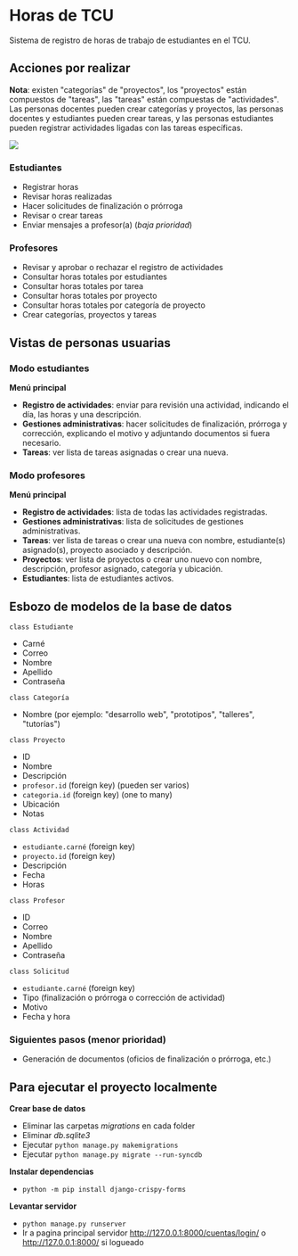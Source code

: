 # Horas de TCU

Sistema de registro de horas de trabajo de estudiantes en el TCU.

## Acciones por realizar

**Nota**: existen "categorías" de "proyectos", los "proyectos" están compuestos de "tareas", las "tareas" están compuestas de "actividades". Las personas docentes pueden crear categorías y proyectos, las personas docentes y estudiantes pueden crear tareas, y las personas estudiantes pueden registrar actividades ligadas con las tareas específicas.

[![](https://mermaid.ink/img/pako:eNpdj88KgkAQh19lmZOBHrp6CPzbNchb22FwJ11KV9Y1EPGReoperG1TouY0_L6PHzMTlEoQhFBp7GpWpLxldqJTgoYqpZ8P7M8sCHYs9g5ajVQaxbabjxU7kHgFasJ-CRMXpl5UGnmXAgWtJHIk-_a0C8gcyH97chfu_3rAh4Z0g1LYm6e3ycHU1BCH0K4C9ZUDb2frDZ2wP2RCGqUhvOCtJx9wMOo4tiWERg-0SqlE-3-zWPMLqmhVgQ)](https://mermaid-js.github.io/mermaid-live-editor/edit#pako:eNpdj88KgkAQh19lmZOBHrp6CPzbNchb22FwJ11KV9Y1EPGReoperG1TouY0_L6PHzMTlEoQhFBp7GpWpLxldqJTgoYqpZ8P7M8sCHYs9g5ajVQaxbabjxU7kHgFasJ-CRMXpl5UGnmXAgWtJHIk-_a0C8gcyH97chfu_3rAh4Z0g1LYm6e3ycHU1BCH0K4C9ZUDb2frDZ2wP2RCGqUhvOCtJx9wMOo4tiWERg-0SqlE-3-zWPMLqmhVgQ)

### Estudiantes

- Registrar horas
- Revisar horas realizadas
- Hacer solicitudes de finalización o prórroga
- Revisar o crear tareas
- Enviar mensajes a profesor(a) (_baja prioridad_)

### Profesores

- Revisar y aprobar o rechazar el registro de actividades
- Consultar horas totales por estudiantes
- Consultar horas totales por tarea
- Consultar horas totales por proyecto
- Consultar horas totales por categoría de proyecto
- Crear categorías, proyectos y tareas

## Vistas de personas usuarias

### Modo estudiantes

**Menú principal**
- **Registro de actividades**: enviar para revisión una actividad, indicando el día, las horas y una descripción.
- **Gestiones administrativas**: hacer solicitudes de finalización, prórroga y corrección, explicando el motivo y adjuntando documentos si fuera necesario.
- **Tareas**: ver lista de tareas asignadas o crear una nueva.

### Modo profesores

**Menú principal**
- **Registro de actividades**: lista de todas las actividades registradas.
- **Gestiones administrativas**: lista de solicitudes de gestiones administrativas.
- **Tareas**: ver lista de tareas o crear una nueva con nombre, estudiante(s) asignado(s), proyecto asociado y descripción.
- **Proyectos**: ver lista de proyectos o crear uno nuevo con nombre, descripción, profesor asignado, categoría y ubicación.
- **Estudiantes**: lista de estudiantes activos.

## Esbozo de modelos de la base de datos

`class Estudiante`

- Carné
- Correo
- Nombre
- Apellido
- Contraseña

`class Categoría`

- Nombre (por ejemplo: "desarrollo web", "prototipos", "talleres", "tutorías")

`class Proyecto`

- ID
- Nombre
- Descripción
- `profesor.id` (foreign key) (pueden ser varios)
- `categoria.id` (foreign key) (one to many)
- Ubicación
- Notas

`class Actividad`

- `estudiante.carné` (foreign key)
- `proyecto.id` (foreign key)
- Descripción
- Fecha
- Horas

`class Profesor`

- ID
- Correo
- Nombre
- Apellido
- Contraseña

`class Solicitud`

- `estudiante.carné` (foreign key)
- Tipo (finalización o prórroga o corrección de actividad)
- Motivo
- Fecha y hora

### Siguientes pasos (menor prioridad)

- Generación de documentos (oficios de finalización o prórroga, etc.)

## Para ejecutar el proyecto localmente

**Crear base de datos**
- Eliminar las carpetas _migrations_ en cada folder
- Eliminar _db.sqlite3_
- Ejecutar `python manage.py makemigrations`
- Ejecutar `python manage.py migrate --run-syncdb`

**Instalar dependencias**
- `python -m pip install django-crispy-forms`

**Levantar servidor**
- `python manage.py runserver`
- Ir a pagina principal servidor http://127.0.0.1:8000/cuentas/login/ o http://127.0.0.1:8000/ si logueado
